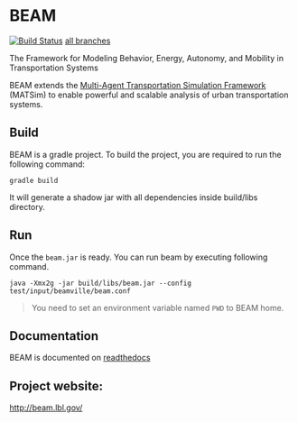 # BEAM

[![Build Status](https://travis-ci.org/LBNL-UCB-STI/beam.svg?branch=master)](https://travis-ci.org/LBNL-UCB-STI/beam) [all branches](BuildStatus.md)

The Framework for Modeling Behavior, Energy, Autonomy, and Mobility in Transportation Systems

BEAM extends the [Multi-Agent Transportation Simulation Framework](https://github.com/matsim-org/matsim) (MATSim)
to enable powerful and scalable analysis of urban transportation systems.

## Build
BEAM is a gradle project. To build the project, you are required to run the following command:
````
gradle build
````
It will generate a shadow jar with all dependencies inside build/libs directory.

## Run
Once the `beam.jar` is ready. You can run beam by executing following command.
````
java -Xmx2g -jar build/libs/beam.jar --config test/input/beamville/beam.conf
````

> You need to set an environment variable named `PWD` to BEAM home.

## Documentation
BEAM is documented on [readthedocs](http://beam.readthedocs.io/en/akka/)

## Project website: 
http://beam.lbl.gov/

